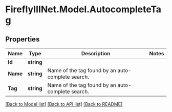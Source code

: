 # FireflyIIINet.Model.AutocompleteTag

## Properties

Name | Type | Description | Notes
------------ | ------------- | ------------- | -------------
**Id** | **string** |  | 
**Name** | **string** | Name of the tag found by an auto-complete search. | 
**Tag** | **string** | Name of the tag found by an auto-complete search. | 

[[Back to Model list]](../README.md#documentation-for-models) [[Back to API list]](../README.md#documentation-for-api-endpoints) [[Back to README]](../README.md)

